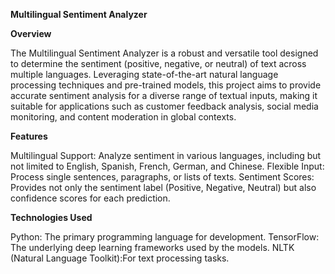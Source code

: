 **Multilingual Sentiment Analyzer**


**Overview**

The Multilingual Sentiment Analyzer is a robust and versatile tool designed to determine the sentiment (positive, negative, or neutral) of text across multiple languages. Leveraging state-of-the-art natural language processing techniques and pre-trained models, this project aims to provide accurate sentiment analysis for a diverse range of textual inputs, making it suitable for applications such as customer feedback analysis, social media monitoring, and content moderation in global contexts.

**Features**

Multilingual Support: Analyze sentiment in various languages, including but not limited to English, Spanish, French, German, and Chinese.
Flexible Input: Process single sentences, paragraphs, or lists of texts.
Sentiment Scores: Provides not only the sentiment label (Positive, Negative, Neutral) but also confidence scores for each prediction.

**Technologies Used**

Python: The primary programming language for development.
TensorFlow: The underlying deep learning frameworks used by the models.
NLTK (Natural Language Toolkit):For text processing tasks.
